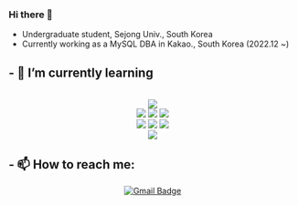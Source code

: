 ### Hi there 👋
- Undergraduate student, Sejong Univ., South Korea     
- Currently working as a MySQL DBA in Kakao., South Korea (2022.12 ~)      

## - 🌱 I’m currently learning
<div align="center">
	<br>
</div>

<div align="center">
	<img src="https://img.shields.io/badge/Seoul-000000?style=for-the-badge&logo=42&logoColor=white" />
	<br>
	<img src="https://img.shields.io/badge/linux-FCC624?style=for-the-badge&logo=linux&logoColor=black">
	<img src="https://img.shields.io/badge/C-A8B9CC?style=for-the-badge&logo=C&logoColor=white" />
	<img src="https://img.shields.io/badge/MYSQL-4479A1?style=for-the-badge&logo=MYSQL&logoColor=white" />
	<br>
	<img src="https://img.shields.io/badge/HTML5-E34F26?style=for-the-badge&logo=HTML5&logoColor=white" />
	<img src="https://img.shields.io/badge/CSS3-1572B6?style=for-the-badge&logo=CSS3&logoColor=white" />
	<img src="https://img.shields.io/badge/Javascript-F7DF1E?style=for-the-badge&logo=Javascript&logoColor=black" />
	<br>
	<img src="https://img.shields.io/badge/python-3776AB?style=for-the-badge&logo=python&logoColor=white" />
	<br>
	

</div>

## - 📫 How to reach me:

<div align="center">

[![Gmail Badge](https://img.shields.io/badge/Gmail-d14836?style=flat-square&logo=Gmail&logoColor=white&link=mailto:jhj7633@gmail.com)](mailto:jhj7633@gmail.com)<br>

</div>

<!--
**koding1/koding1** is a ✨ _special_ ✨ repository because its `README.md` (this file) appears on your GitHub profile.

Here are some ideas to get you started:

- 🔭 I’m currently working on ...
- 🌱 I’m currently learning ...
- 👯 I’m looking to collaborate on ...
- 🤔 I’m looking for help with ...
- 💬 Ask me about ...
- 📫 How to reach me: ...
- 😄 Pronouns: ...
- ⚡ Fun fact: ...
-->
